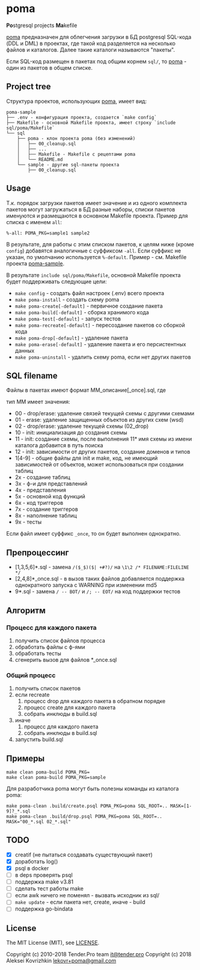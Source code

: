 # poma
**Po**stgresql projects **Ma**kefile

[poma](https://github.com/pomasql/poma) предназначен для облегчения загрузки в БД postgresql SQL-кода (DDL и DML)
 в проектах, где такой код разделяется на несколько файлов и каталогов. Далее такие каталоги называются "пакеты".

Если SQL-код размещен в пакетах под общим корнем `sql/`, то [poma](https://github.com/pomasql/poma) - один из пакетов в общем списке.

## Project tree

Структура проектов, использующих [poma](https://github.com/pomasql/poma), имеет вид:

```
poma-sample
├── .env - конфигурация проекта, создается `make config`
├── Makefile - основной Makefile проекта, имеет строку `include sql/poma/Makefile`
└── sql
    ├── poma - клон проекта poma (без изменений)
    │   ├── 00_cleanup.sql
    │   ├── ...
    │   ├── Makefile - Makefile с рецептами poma
    │   └── README.md
    └── sample - другие sql-пакеты проекта
        ├── 00_cleanup.sql
```

## Usage

Т.к. порядок загрузки пакетов имеет значение и из одного комплекта пакетов могут загружаться в БД разные наборы,
 списки пакетов именуются и размещаются в основном Makefile проекта. Пример для списка с именем `all`:

```
%-all: POMA_PKG=sample1 sample2
```
В результате, для работы с этим списком пакетов, к целям ниже (кроме `config`) добавятся аналогичные с суффиксом `-all`.
 Если суффикс не указан, по умолчанию используется `%-default`. Пример - см. Makefile проекта
 [poma-sample](https://github.com/pomasql/poma-sample).

В результате `include sql/poma/Makefile`, основной Makefile проекта будет поддерживать следующие цели:

* `make config` - создать файл настроек (.env) всего проекта
* `make poma-install` - создать схему poma
* `make poma-create[-default]` - первичное создание пакета
* `make poma-build[-default]` - сборка хранимого кода
* `make poma-test[-default]` - запуск тестов
* `make poma-recreate[-default]` - пересоздание пакетов со сборкой кода
* `make poma-drop[-default]` - удаление пакета
* `make poma-erase[-default]` - удаление пакета и его персистентных данных
* `make poma-uninstall` - удалить схему poma, если нет других пакетов

## SQL filename

Файлы в пакетах имеют формат MM_описание[_once].sql, где

тип MM имеет значения:

* 00 - drop/erase: удаление связей текущей схемы с другими схемами
* 01 - erase: удаление защищенных объектов из других схем (wsd)
* 02 - drop/erase: удаление текущей схемы (02_drop)
* 10 - init: инициализация до создания схемы
* 11 - init: создание схемы, после выполнения 11* имя схемы из имени каталога добавится в путь поиска
* 12 - init: зависимости от других пакетов, создание доменов и типов
* 1[4-9] - общие файлы для init и make, код, не имеющий зависимостей от объектов, может использоваться при создании таблиц
* 2x - создание таблиц
* 3x - ф-и для представлений
* 4x - представления
* 5x - основной код функций
* 6x - код триггеров
* 7x - создание триггеров
* 8x - наполнение таблиц
* 9x - тесты

Если файл имеет суффикс `_once`, то он будет выполнен однократно.

## Препроцессинг

* [1,3,5,6]*.sql - замена `/($_$)($| +#?)/` на `\1\2 /* FILENAME:FILELINE */`
* [2,4,8]*_once.sql - в вызов таких файлов добавляется поддержка однократного запуска с WARNING при изменении md5
* 9*.sql - замена `/ -- BOT/` и `/; -- EOT/` на код поддержки тестов

## Алгоритм

### Процесс для каждого пакета

1. получить список файлов процесса
2. обработать файлы с ф-ями
3. обработать тесты
4. сгенерить вызов для файлов *_once.sql

### Общий процесс

1. получить список пакетов
2. если recreate
   1. процесс drop для каждого пакета в обратном порядке
   2. процесс create для каждого пакета
   3. собрать инклюды в build.sql
3. иначе
   1. процесс для каждого пакета
   2. собрать инклюды в build.sql
4. запустить build.sql

## Примеры
```
make clean poma-build POMA_PKG=
make clean poma-build POMA_PKG=sample

```
Для разработчика poma могут быть полезны команды из каталога poma:
```
make poma-clean .build/create.psql POMA_PKG=poma SQL_ROOT=.. MASK=[1-9]?_*.sql
make poma-clean .build/drop.psql POMA_PKG=poma SQL_ROOT=.. MASK="00_*.sql 02_*.sql"
```


## TODO

* [x] creatif (не пытаться создавать существующий пакет)
* [x] доработать log()
* [x] psql в docker
* [ ] в deps проверять psql
* [ ] поддержка make v3.81
* [ ] сделать тест работы make
* [ ] если awk ничего не поменял - вызвать исходник из sql/
* [ ] `make update` - если пакета нет, create, иначе - build
* [ ] поддержка go-bindata

## License

The MIT License (MIT), see [LICENSE](LICENSE).

Copyright (c) 2010-2018 Tender.Pro team <it@tender.pro>
Copyright (c) 2018 Aleksei Kovrizhkin <lekovr+poma@gmail.com>
